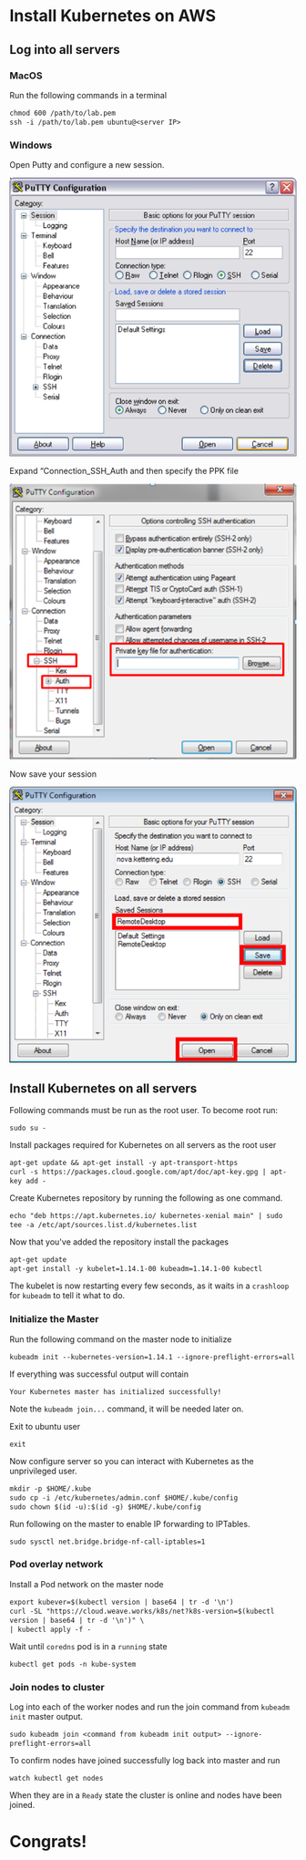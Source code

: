 # Install Kubernetes on AWS
## Log into all servers 
### MacOS 
Run the following commands in a terminal 
```
chmod 600 /path/to/lab.pem
ssh -i /path/to/lab.pem ubuntu@<server IP>
```

### Windows 
Open Putty and configure a new session. 
  
![](index/C4EC1E64-175D-4C84-8C49-D938337FA35A%206.png)


Expand “Connection_SSH_Auth and then specify the PPK file 

![](index/6FFB137C-1AD8-48A1-97E6-F5F6DA4BC55B%206.png)

 Now save your session 

![](index/FD3BA694-FD69-4C86-8EAF-4D5FC813EABA%206.png)


## Install Kubernetes on all servers

Following commands must be run as the root user. To become root run: 
```
sudo su - 
```

Install packages required for Kubernetes on all servers as the root user
```
apt-get update && apt-get install -y apt-transport-https
curl -s https://packages.cloud.google.com/apt/doc/apt-key.gpg | apt-key add -
```

Create Kubernetes repository by running the following as one command.
```
echo "deb https://apt.kubernetes.io/ kubernetes-xenial main" | sudo tee -a /etc/apt/sources.list.d/kubernetes.list
```

Now that you've added the repository install the packages
```
apt-get update
apt-get install -y kubelet=1.14.1-00 kubeadm=1.14.1-00 kubectl
```

The kubelet is now restarting every few seconds, as it waits in a `crashloop` for `kubeadm` to tell it what to do.

### Initialize the Master 
Run the following command on the master node to initialize 
```
kubeadm init --kubernetes-version=1.14.1 --ignore-preflight-errors=all
```

If everything was successful output will contain 
````
Your Kubernetes master has initialized successfully!
````

Note the `kubeadm join...` command, it will be needed later on.

Exit to ubuntu user 
```
exit
```

Now configure server so you can interact with Kubernetes as the unprivileged user. 
```
mkdir -p $HOME/.kube
sudo cp -i /etc/kubernetes/admin.conf $HOME/.kube/config
sudo chown $(id -u):$(id -g) $HOME/.kube/config
```

Run following on the master to enable IP forwarding to IPTables.
```
sudo sysctl net.bridge.bridge-nf-call-iptables=1
```

### Pod overlay network
Install a Pod network on the master node
```
export kubever=$(kubectl version | base64 | tr -d '\n')
curl -SL "https://cloud.weave.works/k8s/net?k8s-version=$(kubectl version | base64 | tr -d '\n')" \
| kubectl apply -f -
```

Wait until `coredns` pod is in a `running` state
```
kubectl get pods -n kube-system
```

### Join nodes to cluster 
Log into each of the worker nodes and run the join command from `kubeadm init` master output. 
```
sudo kubeadm join <command from kubeadm init output> --ignore-preflight-errors=all
```

To confirm nodes have joined successfully log back into master and run 
```
watch kubectl get nodes 
````

When they are in a `Ready` state the cluster is online and nodes have been joined. 

# Congrats! 